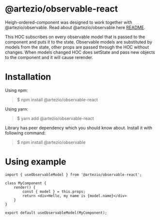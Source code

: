 # **@artezio/observable-react**

Heigh-ordered-component was designed to work together with @artezio/observable. Read about @artezio/observable here [README](https://github.com/Artezio/SURVEYBUILDER/tree/master/packages/observable/README.md).

This HOC subscribes on every observable model that is passed to the component and puts it to the state. Observable models are substituted by models from the state, other props are passed through the HOC without changes. When models changed HOC does setState and pass new objects to the component and it will cause rerender.

# Installation
Using npm:
>$ npm install @artezio/observable-react

Using yarn:
>$ yarn add @artezio/observable-react

Library has peer dependency which you should know about. Install it with following command: 

>$ npm install @artezio/observable

# Using example

```TSX
import { useObservableModel } from '@artezio/observable-react';

class MyComponent {
    render() {
        const { model } = this.props;
        return <div>Hello, my name is {model.name}</div>
    }
}

export default useObservableModel(MyComponent);
```